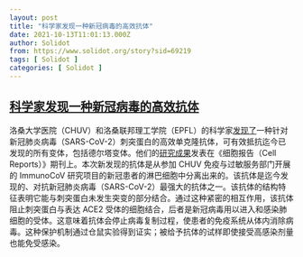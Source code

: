 ```yaml
---
layout: post
title: "科学家发现一种新冠病毒的高效抗体"
date: 2021-10-13T11:01:13.000Z
author: Solidot
from: https://www.solidot.org/story?sid=69219
tags: [ Solidot ]
categories: [ Solidot ]
---
```

<!--1634122873000-->
[科学家发现一种新冠病毒的高效抗体](https://www.solidot.org/story?sid=69219)
------

<div>
洛桑大学医院（CHUV）和洛桑联邦理工学院（EPFL）的科学家<a href="https://actu.epfl.ch/news/scientists-discover-a-highly-potent-antibody-again/">发现了</a>一种针对新冠肺炎病毒（SARS-CoV-2）刺突蛋白的高效单克隆抗体，可有效抵抗迄今已发现的所有变体，包括德尔塔变体。他们的<a href="https://www.cell.com/cell-reports/fulltext/S2211-1247(21)01278-X?_returnURL=https%3A%2F%2Flinkinghub.elsevier.com%2Fretrieve%2Fpii%2FS221112472101278X%3Fshowall%3Dtrue">研究成果</a>发表在《细胞报告（Cell Reports）》期刊上。本次新发现的抗体是从参加 CHUV 免疫与过敏服务部门开展的 ImmunoCoV 研究项目的新冠患者的淋巴细胞中分离出来的。该抗体是迄今发现的、对抗新冠肺炎病毒（SARS-CoV-2）最强大的抗体之一。该抗体的结构特征表明它能与刺突蛋白未发生突变的部分结合。通过这种紧密的相互作用，该抗体阻止刺突蛋白与表达 ACE2 受体的细胞结合，后者是新冠病毒用以进入和感染肺细胞的受体。这意味着抗体会停止病毒复制过程，使患者的免疫系统从体内消除病毒。这种保护机制通过仓鼠实验得到证实；被给予抗体的试样即使接受高感染剂量也能免受感染。
</div>
